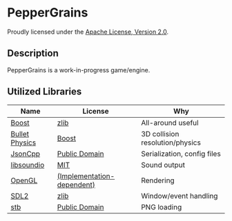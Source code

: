 PepperGrains
============
Proudly licensed under the [Apache License, Version 2.0](http://www.apache.org/licenses/LICENSE-2.0).

Description
-----------
PepperGrains is a work-in-progress game/engine.

Utilized Libraries
------------------
|Name|License|Why|
|---|---|---|
|[Boost](http://www.boost.org/)|[zlib](https://github.com/bulletphysics/bullet3/blob/master/LICENSE.txt)|All-around useful|
|[Bullet Physics](http://bulletphysics.org/)|[Boost](http://www.boost.org/users/license.html)|3D collision resolution/physics|
|[JsonCpp](https://github.com/open-source-parsers/jsoncpp/)|[Public Domain](https://github.com/open-source-parsers/jsoncpp/blob/master/LICENSE)|Serialization, config files|
|[libsoundio](http://libsound.io)|[MIT](https://github.com/andrewrk/libsoundio/blob/master/LICENSE)|Sound output|
|[OpenGL](https://www.opengl.org/)|[(Implementation-dependent)](http://www.sgi.com/tech/opengl/)|Rendering|
|[SDL2](https://www.libsdl.org/)|[zlib](https://www.libsdl.org/license.php)|Window/event handling|
|[stb](https://github.com/nothings/stb)|[Public Domain](https://github.com/nothings/stb/blob/master/README.md)|PNG loading|
